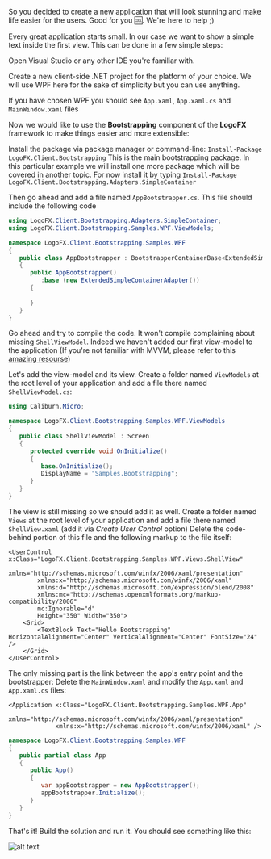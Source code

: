 So you decided to create a new application that will look stunning and make life easier
for the users. Good for you :cool:. We're here to help ;)

Every great application starts small. 
In our case we want to show a simple text inside the first view.
This can be done in a few simple steps:

Open Visual Studio or any other IDE you're familiar with.

Create a new client-side .NET project for the platform of your choice. 
We will use WPF here for the sake of simplicity but you can use anything.

If you have chosen WPF you should see `App.xaml`, `App.xaml.cs` and `MainWindow.xaml` files

Now we would like to use the **Bootstrapping** 
component of the **LogoFX** framework to make things easier
and more extensible:

Install the package via package manager or command-line: 
`Install-Package LogoFX.Client.Bootstrapping`
This is the main bootstrapping package. 
In this particular example we will install one more package
which will be covered in another topic. 
For now install it by typing 
`Install-Package LogoFX.Client.Bootstrapping.Adapters.SimpleContainer`

Then go ahead and add a file named `AppBootstrapper.cs`. This file should include the following code
```csharp
using LogoFX.Client.Bootstrapping.Adapters.SimpleContainer;
using LogoFX.Client.Bootstrapping.Samples.WPF.ViewModels;

namespace LogoFX.Client.Bootstrapping.Samples.WPF
{
   public class AppBootstrapper : BootstrapperContainerBase<ExtendedSimpleContainerAdapter>.WithRootObject<ShellViewModel>
   {
      public AppBootstrapper()
         :base (new ExtendedSimpleContainerAdapter())
      {
			
      }
   }
}
```

Go ahead and try to compile the code. It won't compile complaining about missing `ShellViewModel`.
Indeed we haven't added our first view-model to the application (If you're not familiar with MVVM, please
refer to this [amazing resourse](https://www.codeproject.com/Articles/100175/Model-View-ViewModel-MVVM-Explained))

Let's add the view-model and its view. Create a folder named `ViewModels` 
at the root level of your application and add a file there named `ShellViewModel.cs`:

```csharp
using Caliburn.Micro;

namespace LogoFX.Client.Bootstrapping.Samples.WPF.ViewModels
{
   public class ShellViewModel : Screen
   {
      protected override void OnInitialize()
      {
         base.OnInitialize();
         DisplayName = "Samples.Bootstrapping";
      }
   }
}
```

The view is still missing so we should add it as well. Create a folder named `Views`
at the root level of your application and add a file there named `ShellView.xaml` (add it via *Create User Control* option)
Delete the code-behind portion of this file and the following markup to the file itself:
```xaml
<UserControl x:Class="LogoFX.Client.Bootstrapping.Samples.WPF.Views.ShellView"
        xmlns="http://schemas.microsoft.com/winfx/2006/xaml/presentation"
        xmlns:x="http://schemas.microsoft.com/winfx/2006/xaml"
        xmlns:d="http://schemas.microsoft.com/expression/blend/2008"
        xmlns:mc="http://schemas.openxmlformats.org/markup-compatibility/2006"
        mc:Ignorable="d"
        Height="350" Width="350">
    <Grid>
        <TextBlock Text="Hello Bootstrapping" HorizontalAlignment="Center" VerticalAlignment="Center" FontSize="24" />       
    </Grid>
</UserControl>
```

The only missing part is the link between the app's entry point and the bootstrapper:
Delete the `MainWindow.xaml` and modify the `App.xaml` and `App.xaml.cs` files:
```xaml
<Application x:Class="LogoFX.Client.Bootstrapping.Samples.WPF.App"
             xmlns="http://schemas.microsoft.com/winfx/2006/xaml/presentation"
             xmlns:x="http://schemas.microsoft.com/winfx/2006/xaml" />
```
   
```csharp
namespace LogoFX.Client.Bootstrapping.Samples.WPF
{    
   public partial class App
   {
      public App()
      {
         var appBootstrapper = new AppBootstrapper();
         appBootstrapper.Initialize();
      }
   }
}
```

That's it! Build the solution and run it. You should see something like this:

![alt text](https://github.com/LogoFX/logofx.github.io/blob/fb-content-initial/samples-bootstrapping-final-result.png)
